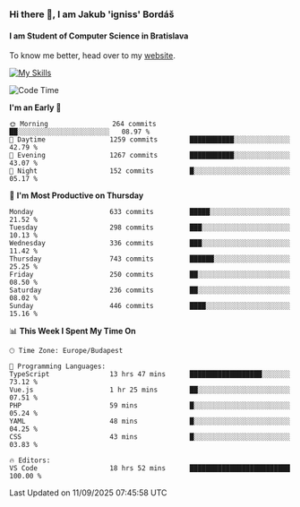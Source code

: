 ### Hi there 👋, I am Jakub 'igniss' Bordáš

#### I am Student of Computer Science in Bratislava
To know me better, head over to my [website](https://bordas.sk).

[![My Skills](https://skillicons.dev/icons?i=js,typescript,html,css,figma,svelte,vue,next,postgresql,nest,express,nodejs)](https://bordas.sk)


<!--START_SECTION:waka-->
![Code Time](http://img.shields.io/badge/Code%20Time-2%2C117%20hrs%2050%20mins-blue)

**I'm an Early 🐤** 

```text
🌞 Morning                264 commits         ██░░░░░░░░░░░░░░░░░░░░░░░   08.97 % 
🌆 Daytime                1259 commits        ███████████░░░░░░░░░░░░░░   42.79 % 
🌃 Evening                1267 commits        ███████████░░░░░░░░░░░░░░   43.07 % 
🌙 Night                  152 commits         █░░░░░░░░░░░░░░░░░░░░░░░░   05.17 % 
```
📅 **I'm Most Productive on Thursday** 

```text
Monday                   633 commits         █████░░░░░░░░░░░░░░░░░░░░   21.52 % 
Tuesday                  298 commits         ███░░░░░░░░░░░░░░░░░░░░░░   10.13 % 
Wednesday                336 commits         ███░░░░░░░░░░░░░░░░░░░░░░   11.42 % 
Thursday                 743 commits         ██████░░░░░░░░░░░░░░░░░░░   25.25 % 
Friday                   250 commits         ██░░░░░░░░░░░░░░░░░░░░░░░   08.50 % 
Saturday                 236 commits         ██░░░░░░░░░░░░░░░░░░░░░░░   08.02 % 
Sunday                   446 commits         ████░░░░░░░░░░░░░░░░░░░░░   15.16 % 
```


📊 **This Week I Spent My Time On** 

```text
🕑︎ Time Zone: Europe/Budapest

💬 Programming Languages: 
TypeScript               13 hrs 47 mins      ██████████████████░░░░░░░   73.12 % 
Vue.js                   1 hr 25 mins        ██░░░░░░░░░░░░░░░░░░░░░░░   07.51 % 
PHP                      59 mins             █░░░░░░░░░░░░░░░░░░░░░░░░   05.24 % 
YAML                     48 mins             █░░░░░░░░░░░░░░░░░░░░░░░░   04.25 % 
CSS                      43 mins             █░░░░░░░░░░░░░░░░░░░░░░░░   03.83 % 

🔥 Editors: 
VS Code                  18 hrs 52 mins      █████████████████████████   100.00 % 
```


 Last Updated on 11/09/2025 07:45:58 UTC
<!--END_SECTION:waka-->
